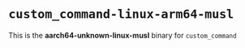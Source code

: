 # `custom_command-linux-arm64-musl`

This is the **aarch64-unknown-linux-musl** binary for `custom_command`
